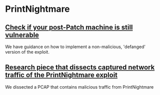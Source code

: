 # PrintNightmare

## [Check if your post-Patch machine is still vulnerable](PrivEscTest.md)
We have guidance on how to implement a non-malicious, 'defanged' version of the exploit.

## [Research piece that dissects captured network traffic of the PrintNightmare exploit](PrintNightmarePCAPAnalysis.md)
We dissected a PCAP that contains malicious traffic from PrintNightmare
